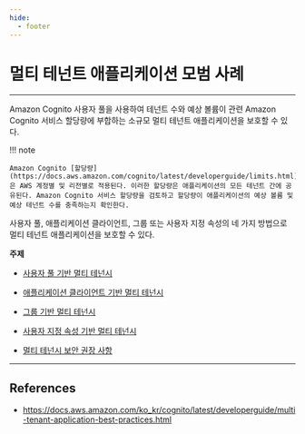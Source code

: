 ```yaml
---
hide:
  - footer
---
```


# 멀티 테넌트 애플리케이션 모범 사례

---

Amazon Cognito 사용자 풀을 사용하여 테넌트 수와 예상 볼륨이 관련 Amazon Cognito 서비스 할당량에 부합하는 소규모 멀티 테넌트 애플리케이션을 보호할 수 있다.

!!! note

    Amazon Cognito [할당량](https://docs.aws.amazon.com/cognito/latest/developerguide/limits.html)은 AWS 계정별 및 리전별로 적용된다. 이러한 할당량은 애플리케이션의 모든 테넌트 간에 공유된다. Amazon Cognito 서비스 할당량을 검토하고 할당량이 애플리케이션의 예상 볼륨 및 예상 테넌트 수를 충족하는지 확인한다.

사용자 풀, 애플리케이션 클라이언트, 그룹 또는 사용자 지정 속성의 네 가지 방법으로 멀티 테넌트 애플리케이션을 보호할 수 있다.

**주제**

- [사용자 풀 기반 멀티 테넌시](https://docs.aws.amazon.com/ko_kr/cognito/latest/developerguide/bp_user-pool-based-multi-tenancy.html)

- [애플리케이션 클라이언트 기반 멀티 테넌시](https://docs.aws.amazon.com/ko_kr/cognito/latest/developerguide/application-client-based-multi-tenancy.html)

- [그룹 기반 멀티 테넌시](https://docs.aws.amazon.com/ko_kr/cognito/latest/developerguide/group-based-multi-tenancy.html)

- [사용자 지정 속성 기반 멀티 테넌시](https://docs.aws.amazon.com/ko_kr/cognito/latest/developerguide/custom-attribute-based-multi-tenancy.html)

- [멀티 테넌시 보안 권장 사항](https://docs.aws.amazon.com/ko_kr/cognito/latest/developerguide/multi-tenancy-security-recommendations.html)

---

## References

- <https://docs.aws.amazon.com/ko_kr/cognito/latest/developerguide/multi-tenant-application-best-practices.html>
